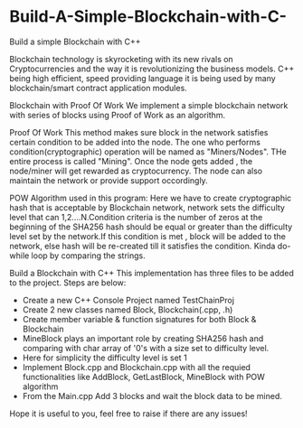 # Build-A-Simple-Blockchain-with-C-
Build a simple Blockchain with C++  

Blockchain technology is skyrocketing with its new rivals on Cryptocurrencies and the way it is revolutionizing the business models. C++ being high efficient, speed providing language it is being used by many blockchain/smart contract application modules.

Blockchain with Proof Of Work
We implement a simple blockchain network with series of blocks using Proof of Work as an algorithm.

Proof Of Work
This method makes sure block in the network satisfies certain condition to be added into the node. The one who performs condition(cryptographic) operation will be named as "Miners/Nodes". THe entire process is called "Mining". Once the node gets added , the node/miner will get rewarded as cryptocurrency. The node can also maintain the network or provide support occordingly.

POW Algorithm used in this program:
  Here we have to create cryptographic hash that is acceptable by Blockchain network, network sets the difficulty level that can 1,2....N.Condition criteria is the number of zeros at the beginning of the SHA256 hash should be equal or greater than the difficulty level set by the network.If this condition is met , block will be added to the network, else hash will be re-created till it satisfies the condition. Kinda do-while loop by comparing the strings.

Build a Blockchain with C++
This implementation has three files to be added to the project. Steps are below:
- Create a new C++ Console Project named TestChainProj
- Create 2 new classes named Block, Blockchain(.cpp, .h)
- Create member variable & function signatures for both Block & Blockchain
- MineBlock plays an important role by creating SHA256 hash and comparing with char array of '0's with a size set to difficulty level.
- Here for simplicity the difficulty level is set 1
- Implement Block.cpp and Blockchain.cpp with all the requied functionalities like AddBlock, GetLastBlock, MineBlock with POW algorithm
- From the Main.cpp Add 3 blocks and wait the block data to be mined.

Hope it is useful to you, feel free to raise if there are any issues!
